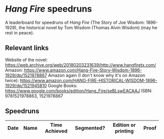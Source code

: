 # _Hang Fire_ speedruns
A leaderboard for speedruns of _Hang Fire_ (The Story of Joe Wisdom: 1896-1929), the historical novel by Tom Wisdom (Thomas Alvin Wisdom) (may he rest in peace).

## Relevant links
Website of the novel: https://web.archive.org/web/20180203231639/http://www.hangfiretx.com/
Amazon: https://www.amazon.com/Hang-Fire-Story-Wisdom-1896-1929/dp/1521978867
Amazon again (I don't know why it's on Amazon twice): https://www.amazon.com/HANG-FIRE-HISTORICAL-WISDOM-1896-1929/dp/1521945810
Google Books: https://www.google.com/books/edition/Hang_Fire/seBLswEACAAJ
ISBN: 9781521978863, 1521978867

## Speedruns
| Date | Name | Time Achieved | Segmented? | Edition or printing | Proof | 
|------|------|---------------|------------|---------------------|-------|
